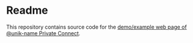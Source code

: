 # Readme

This repository contains source code for the [demo/example web page of @unik-name Private Connect](https://unik-name.com/solution/uAuth/examples).

